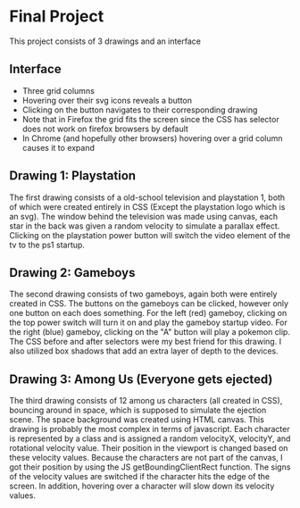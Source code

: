 # Final Project

This project consists of 3 drawings and an interface

## Interface

- Three grid columns
- Hovering over their svg icons reveals a button
- Clicking on the button navigates to their corresponding drawing
- Note that in Firefox the grid fits the screen since the CSS has selector does not work on firefox browsers by default
- In Chrome (and hopefully other browsers) hovering over a grid column causes it to expand

## Drawing 1: Playstation

The first drawing consists of a old-school television and playstation 1, both of which were created entirely in CSS (Except the playstation logo which is an svg). The window behind the television was made using canvas, each star in the back was given a random velocity to simulate a parallax effect. Clicking on the playstation power button will switch the video element of the tv to the ps1 startup.

## Drawing 2: Gameboys

The second drawing consists of two gameboys, again both were entirely created in CSS. The buttons on the gameboys can be clicked, however only one button on each does something. For the left (red) gameboy, clicking on the top power switch will turn it on and play the gameboy startup video. For the right (blue) gameboy, clicking on the "A" button will play a pokemon clip. The CSS before and after selectors were my best friend for this drawing. I also utilized box shadows that add an extra layer of depth to the devices.

## Drawing 3: Among Us (Everyone gets ejected)

The third drawing consists of 12 among us characters (all created in CSS), bouncing around in space, which is supposed to simulate the ejection scene. The space background was created using HTML canvas. This drawing is probably the most complex in terms of javascript. Each character is represented by a class and is assigned a random velocityX, velocityY, and rotational velocity value. Their position in the viewport is changed based on these velocity values. Because the characters are not part of the canvas, I got their position by using the JS getBoundingClientRect function. The signs of the velocity values are switched if the character hits the edge of the screen. In addition, hovering over a character will slow down its velocity values.
